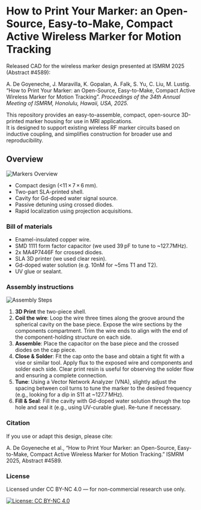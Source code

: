 # How to Print Your Marker: an Open-Source, Easy-to-Make, Compact Active Wireless Marker for Motion Tracking


Released CAD for the wireless marker design presented at ISMRM 2025 (Abstract #4589):

A. De Goyeneche, J. Maravilla, K. Gopalan, A. Falk, S. Yu, C. Liu, M. Lustig. “How to Print Your Marker: an Open-Source, Easy-to-Make, Compact Active Wireless Marker for Motion Tracking”. *Proceedings of the 34th Annual Meeting of ISMRM, Honolulu, Hawaii, USA, 2025.* 

This repository provides an easy-to-assemble, compact, open-source 3D-printed marker housing for use in MRI applications.  
It is designed to support existing wireless RF marker circuits based on inductive coupling, and simplifies construction for broader use and reproducibility.


## Overview

![Markers Overview](figures/marker_cad.png)


- Compact design (<11 × 7 × 6 mm).
- Two-part SLA-printed shell.
- Cavity for Gd-doped water signal source.
- Passive detuning using crossed diodes.
- Rapid localization using projection acquisitions.



### Bill of materials

- Enamel-insulated copper wire.
- SMD 1111 form factor capacitor (we used 39 pF to tune to ~127.7MHz).
- 2x MA4P7446F for crossed diodes.
- SLA 3D printer (we used clear resin).
- Gd-doped water solution (e.g. 10nM for ~5ms T1 and T2).
- UV glue or sealant.


### Assembly instructions 

![Assembly Steps](figures/steps.png)


1. **3D Print** the two-piece shell. 
1. **Coil the wire**: Loop the wire three times along the groove around the spherical cavity on the base piece. Expose the wire sections by the components compartment. Trim the wire ends to align with the end of the component-holding structure on each side.
1. **Assemble**: Place the capacitor on the base piece and the crossed diodes on the cap piece. 
1. **Close & Solder**: Fit the cap onto the base and obtain a tight fit with a vise or similar tool. Apply flux to the exposed wire and components and solder each side. Clear print resin is useful for observing the solder flow and ensuring a complete connection.
1. **Tune**: Using a Vector Network Analyzer (VNA), slightly adjust the spacing between coil turns to tune the marker to the desired frequency (e.g., looking for a dip in S11 at ~127.7 MHz).
1. **Fill & Seal**: Fill the cavity with Gd-doped water solution through the top hole and seal it (e.g., using UV-curable glue). Re-tune if necessary.


### Citation

If you use or adapt this design, please cite:

A. De Goyeneche et al., “How to Print Your Marker: an Open-Source, Easy-to-Make, Compact Active Wireless Marker for Motion Tracking.” ISMRM 2025, Abstract #4589.


### License

Licensed under CC BY-NC 4.0 — for non-commercial research use only.

[![License: CC BY-NC 4.0](https://licensebuttons.net/l/by-nc/4.0/88x31.png)](https://creativecommons.org/licenses/by-nc/4.0/)
